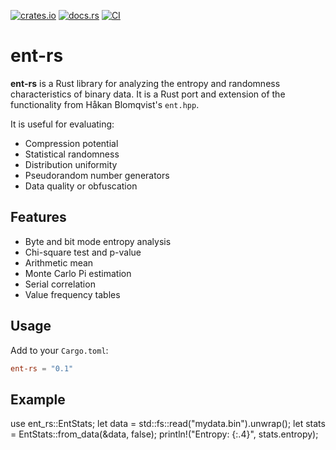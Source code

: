 [![crates.io](https://img.shields.io/crates/v/ent-rs.svg)](https://crates.io/crates/ent-rs)
[![docs.rs](https://docs.rs/ent-rs/badge.svg)](https://docs.rs/ent-rs)
[![CI](https://github.com/chbtoys/ent-rs/actions/workflows/ci.yml/badge.svg)](https://github.com/chbtoys/ent-rs/actions)

# ent-rs

**ent-rs** is a Rust library for analyzing the entropy and randomness characteristics of binary data. It is a Rust port and extension of the functionality from Håkan Blomqvist's `ent.hpp`.

It is useful for evaluating:
- Compression potential
- Statistical randomness
- Distribution uniformity
- Pseudorandom number generators
- Data quality or obfuscation

## Features

- Byte and bit mode entropy analysis
- Chi-square test and p-value
- Arithmetic mean
- Monte Carlo Pi estimation
- Serial correlation
- Value frequency tables

## Usage

Add to your `Cargo.toml`:

```toml
ent-rs = "0.1"
```

## Example

use ent_rs::EntStats;
let data = std::fs::read("mydata.bin").unwrap();
let stats = EntStats::from_data(&data, false);
println!("Entropy: {:.4}", stats.entropy);
